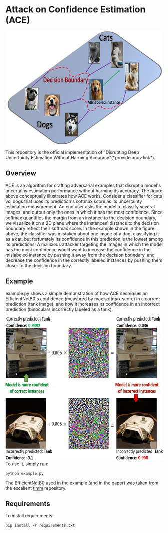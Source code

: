 # Attack on Confidence Estimation (ACE)
<p align="center">
  <img src="https://github.com/IdoGalil/ACE/blob/main/Intuition.png" width="640" height="360">
</p>
This repository is the official implementation of "Disrupting Deep Uncertainty Estimation Without Harming Accuracy"(*provide arxiv link*).

## Overview
ACE is an algorithm for crafting adversarial examples that disrupt a model's uncertainy estimation performance without harming its accuracy.
The figure above conceptually illustrates how ACE works. Consider a classifier for cats vs. dogs that uses its prediction's softmax score as its uncertainty estimation measurement. An end user asks the model to classify several images, and output only the ones in which it has the most confidence. Since softmax quantifies the margin from an instance to the decision boundary, we visualize it on a 2D plane where the instances' distance to the decision boundary reflect their softmax score. In the example shown in the figure above, the classifier was mistaken about one image of a dog, classifying it as a cat, but fortunately its confidence in this prediction is the lowest among its predictions. A malicious attacker targeting the images in which the model has the most confidence would want to increase the confidence in the mislabeled instance by pushing it away from the decision boundary, and decrease the confidence in the correctly labeled instances by pushing them closer to the decision boundary. 

## Example
example.py shows a simple demonstration of how ACE decreases an EfficientNetB0's confidence (measured by max softmax score) in a corrent prediction (tank image), and how it increases its confidence in an incorrect prediction (binoculars incorrectly labeled as a tank). 

<img src="https://github.com/IdoGalil/ACE/blob/main/demonstration.PNG" width="627" height="457">
To use it, simply run:

```example
python example.py
```

The EfficientNetB0 used in the example (and in the paper) was taken from the excellent [timm](https://github.com/rwightman/pytorch-image-models) repository.
## Requirements

To install requirements:

```setup
pip install -r requirements.txt
```

